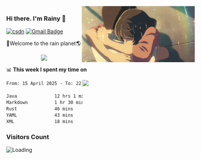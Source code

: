 <img  align='right' height="150" src="https://github.com/LikeRainDay/LikeRainDay/blob/master/pic/img_rain_1.gif?raw=true">



### Hi there. I'm Rainy :lemon:

[![csdn](https://img.shields.io/badge/-csdn-c14438?style=flat-square&logo=c&logoColor=white)](https://blog.csdn.net/qq_15807167)
[![Gmail Badge](https://img.shields.io/badge/-gmail-c14438?style=flat-square&logo=Gmail&logoColor=white&link=mailto:houshuai0816@gmail.com)](mailto:houshuai0816@gmail.com)

🚀Welcome to the rain planet🌎

<center>
<img align='center'  src="https://source.unsplash.com/user/rainyhehe/likes">
</center>

📊 **This week I spent my time on**

<img align='right'   width="300" src="https://github-readme-stats.vercel.app/api?username=LikeRainDay&show_icons=true&title_color=fff&icon_color=79ff97&text_color=9f9f9f&bg_color=151515&count_private=true">

<!--START_SECTION:waka-->

```txt
From: 15 April 2025 - To: 22 April 2025

Java              12 hrs 1 min    ██████████████████▒░░░░░░   73.15 %
Markdown          1 hr 30 mins    ██▒░░░░░░░░░░░░░░░░░░░░░░   09.21 %
Rust              46 mins         █▒░░░░░░░░░░░░░░░░░░░░░░░   04.76 %
YAML              43 mins         █░░░░░░░░░░░░░░░░░░░░░░░░   04.40 %
XML               18 mins         ▒░░░░░░░░░░░░░░░░░░░░░░░░   01.89 %
```

<!--END_SECTION:waka-->

### Visitors Count
<img align="left" src = "https://profile-counter.glitch.me/LikeRainDay/count.svg" alt ="Loading">

